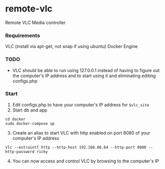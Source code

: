 # remote-vlc
Remote VLC Media controller

### Requirements

VLC (install via apt-get, not snap if using ubuntu)
Docker Engine

### TODO

- VLC should be able to run using 127.0.0.1 instead of having to figure out the computer's IP address and to start using it and eliminating editing configs.php

### Start

1. Edit configs.php to have your computer's IP address for `$vlc_site`
2. Start db and app 
```
cd docker
sudo docker-compose up
```
3. Create an alias to start VLC with http enabled on port 8080 of your computer's IP address
```
vlc --extraintf http --http-host 192.168.86.64 --http-port 8080 --http-password ricky
```

4. You can now access and control VLC by browsing to the computer's IP
